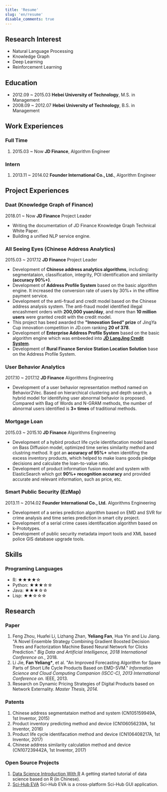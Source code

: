 ```yaml
---
title: 'Resume'
slug: 'en/resume'
disable_comments: true
---
```


<p><!-- disable capitalize the first letter --></p>

## Research Interest

- Natural Language Processing
- Knowledge Graph
- Deep Learning
- Reinforcement Learning

## Education

- 2012.09 ~ 2015.03 **Hebei University of Technology**, M.S. in Management
- 2008.09 ~ 2012.07 **Hebei University of Technology**, B.S. in Management

## Work Experiences

### Full Time

1. 2015.03 ~ Now **JD Finance**, Algorithm Engineer

### Intern

1. 2013.11 ~ 2014.02 **Founder International Co., Ltd.**, Algorithm Engineer

## Project Experiences

### Daat (Knowledge Graph of Finance)

2018.01 ~ Now **JD Finance** Project Leader

- Writing the documentation of JD Finance Knowledge Graph Technical White Paper.
- Building a unified NLP service engine.

### All Seeing Eyes (Chinese Address Analytics)

2015.03 ~ 2017.12 **JD Finance** Project Leader

- Development of **Chinese address analytics algorithms**, including: segmentataion, classification, integrity, POI identification and similarity **(accuracy 90%+)**.
- Development of **Address Profile System** based on the basic algorithm engine. It increased the conversion rate of users by 30%+ in the offline payment service.
- Development of the anti-fraud and credit model based on the Chinese address analysis system. The anti-fraud model identified illegal encashment orders with **200,000 yuan/day**, and more than **10 million users** were granted credit with the credit model.
- This project has beed awarded the **"Innovation Seed" prize** of JingYa Cup innovation competition in JD.com ranking **20 of 378**.
- Development of **Enterprise Address Profile System** based on the basic algorithm engine which was embeeded into [**JD LangJing Credit System**](https://icredit.jd.com/).
- Development of **Rural Finance Service Station Location Solution** base on the Address Profile System.

### User Behavior Analytics

2017.10 ~ 2017.12 **JD Finance** Algorithms Engineering

- Development of a user behavior representation method named on Behavior2Vec. Based on hierarchical clustering and depth search, a hybrid model for identifying user abnormal behavior is proposed. Compared with Bag of Words and N-GRAM methods, the number of abnormal users identified is **3+ times** of traditional methods.

### Mortgage Loan

2015.03 ~ 2015.10 **JD Finance** Algorithms Engineering

- Development of a hybird product life cycle identifacation model based on Bass Diffusion model, optimized time series similarity method and clustring method. It got an **accuracy of 95%+** when identifing the excess inventory products, which helped to make loans goods pledge decisions and calculate the loan-to-value ratio.
- Development of product information fusion model and system with ElasticSearch which got **90%+ recognition accuracy** and provided accurate and relevant information, such as price, etc.

### Smart Public Security (EzMap)

2013.11 ~ 2014.02 **Founder International Co., Ltd.** Algorithms Engineering

- Development of a series prediction algorithm based on EMD and SVR for crime analysis and time series prediction in smart city project.
- Development of a serial crime cases identifacation algorithm based on k-Prototypes.
- Development of public security metadata import tools and XML based police GIS database upgrade tools.

## Skills

### Programing Languages

- R: ★★★★☆
- Python: ★★★☆☆
- Java: ★★★☆☆
- Lisp: ★★☆☆☆

## Research

### Paper

1. Feng Zhou, Huafei Li, Lizhang Zhan, **Yeliang Fan**, Hua Yin and Liu Jiang. "A Novel Ensemble Strategy Combining Gradient Boosted Decision Trees and Factorization Machine Based Neural Network for Clicks Prediction." _Big Data and Artificial Intelligence, 2018 International Conference on._, 2018.
2. Li Jie, **Fan Yeliang\***, et al. "An Improved Forecasting Algorithm for Spare Parts of Short Life Cycle Products Based on EMD-SVM." _Information Science and Cloud Computing Companion (ISCC-C), 2013 International Conference on._ IEEE, 2013.
3. Research on Dynamic Pricing Strategies of Digital Products based on Network Externality. _Master Thesis, 2014._

### Patents

1. Chinese address segmentataion method and system (CN105159949A, 1st Inventor, 2015)
2. Product inventory predicting method and device (CN106056239A, 1st Inventor, 2016)
3. Product life cycle identifacation method and device (CN106408217A, 1st Inventor, 2017)
4. Chinese address similarity calculation method and device (CN107239442A, 1st Inventor, 2017)

### Open Source Projects

1. [Data Science Introduction With R](https://github.com/leovan/data-science-introduction-with-r) A getting started tutorial of data science based on R (in Chinese). 
2. [Sci-Hub EVA](https://github.com/leovan/SciHubEVA) Sci-Hub EVA is a cross-platform Sci-Hub GUI application.
